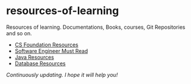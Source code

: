 # resources-of-learning
Resources of learning. Documentations, Books, courses, Git Repositories and so on.

- [CS Foundation Resources](%23cs-foundations.md)
- [Software Engineer Must Read]($software-engineer-must-read.md)
- [Java Resources](java-resources.md)
- [Database Resources](database-resources.md)



*Continuously updating. I hope it will help you!*